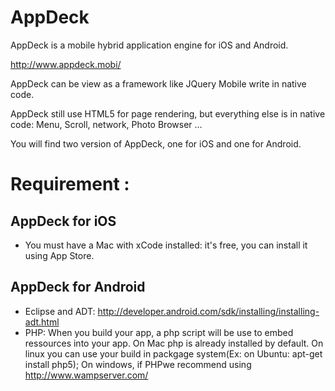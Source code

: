 AppDeck
====

AppDeck is a mobile hybrid application engine for iOS and Android.

http://www.appdeck.mobi/

AppDeck can be view as a framework like JQuery Mobile write in native code.

AppDeck still use HTML5 for page rendering, but everything else is in native code: Menu, Scroll, network, Photo Browser ...

You will find two version of AppDeck, one for iOS and one for Android.


Requirement :
====

AppDeck for iOS
-------

 - You must have a Mac with xCode installed: it's free, you can install it using App Store.

AppDeck for Android
-------

 - Eclipse and ADT: http://developer.android.com/sdk/installing/installing-adt.html
 - PHP: When you build your app, a php script will be use to embed ressources into your app. On Mac php is already installed by default. On linux you can use your build in packgage system(Ex: on Ubuntu: apt-get install php5); On windows, if PHPwe recommend using http://www.wampserver.com/

